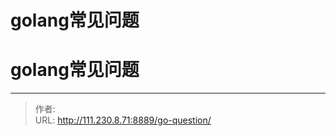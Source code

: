 # golang常见问题


<!--more-->
# golang常见问题


---

> 作者:   
> URL: http://111.230.8.71:8889/go-question/  

